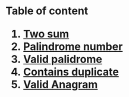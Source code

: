 <h1><!DOCTYPE html>
<html>
<head>
	<meta charset="utf-8">
	<meta name="viewport" content="width=device-width, initial-scale=1">
	Table of content
</head>
<body>
<ol>
	<li><a href = "https://github.com/VyTrg/Leetcode/blob/main/1_Two_Sum.py" target = "_self">Two sum</a></li>
    <li><a href = "https://github.com/VyTrg/Leetcode/blob/main/9_Palindrome_Number.py" target = "_self">Palindrome number</a></li>
    <li><a href = "https://github.com/VyTrg/Leetcode/blob/main/125_Valid_Palindrome.py" target = "_self">Valid palidrome</a></li>
    <li><a href = "https://github.com/VyTrg/Leetcode/blob/main/217_Contains_Duplicate.py" target = "_self">Contains duplicate</a></li>
    <li><a href = "https://github.com/VyTrg/Leetcode/blob/main/242_Valid_Anagram.py" target = "_self">Valid Anagram</a></li>
</ol>
</body>
</html>